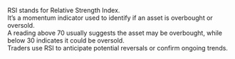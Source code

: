 RSI stands for Relative Strength Index.  
It’s a momentum indicator used to identify if an asset is overbought or oversold.  
A reading above 70 usually suggests the asset may be overbought, while below 30 indicates it could be oversold.  
Traders use RSI to anticipate potential reversals or confirm ongoing trends.
